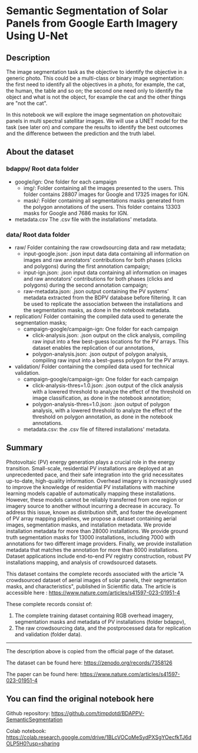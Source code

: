 # Semantic Segmentation of Solar Panels from Google Earth Imagery Using U-Net

## Description

The image segmentation task as the objective to identify the objective in a generic photo. This could be a multi-class or binary image segmentation: the first need to identify all the objectives in a photo, for example, the cat, the human, the table and so on; the second one need only to identify the object and what is not the object, for example the cat and the other things are "not the cat".

In this notebook we will explore the image segmentation on photovoltaic panels in multi spectral satellitar images. We will use a UNET model for the task (see later on) and compare the results to identify the best outcomes and the difference between the prediction and the truth label.

## About the dataset



### bdappv/ Root data folder
- google/ign:  One folder for each campaign
  - img/: Folder containing all the images presented to the users. This folder contains 28807 images for Google and 17325 images for IGN.
  - mask/: Folder containing all segmentations masks generated from the polygon annotations of the users. This folder contains 13303 masks for Google and 7686 masks for IGN.
- metadata.csv The .csv  file with the installations' metadata.

### data/ Root data folder

- raw/ Folder containing the raw crowdsourcing data and raw metadata;
  - input-google.json: .json input data data containing all information on images and raw annotators’ contributions for both phases (clicks and polygons) during the first annotation campaign;
  - input-ign.json: .json input data containing all information on images and raw annotators’ contributions for both phases (clicks and polygons) during the second annotation campaign;
  - raw-metadata.json: .json output containing the PV systems’ metadata extracted from the BDPV database before filtering. It can be used to replicate the association between the installations and the segmentation masks, as done in the notebook metadata.
- replication/ Folder containing the compiled data used to generate the segmentation masks;
  - campaign-google/campaign-ign: One folder for each campaign
    - click-analysis.json: .json output on the click analysis, compiling raw input into a few best-guess locations for the PV arrays. This dataset enables the replication of our annotations,
    - polygon-analysis.json: .json output of polygon analysis, compiling raw input into a best-guess polygon for the PV arrays.
- validation/ Folder containing the compiled data used for technical validation.
  - campaign-google/campaign-ign: One folder for each campaign
    - click-analysis-thres=1.0.json: .json output of the click analysis with a lowered threshold to analyze the effect of the threshold on image classification, as done in the notebook annotation;
    - polygon-analysis-thres=1.0.json: .json output of polygon analysis, with a lowered threshold to analyze the effect of the threshold on polygon annotation, as done in the notebook annotations.
  - metadata.csv: the .csv file of filtered installations' metadata.

## Summary

Photovoltaic (PV) energy generation plays a crucial role in the energy transition. Small-scale, residential PV installations are deployed at an unprecedented pace, and their safe integration into the grid necessitates up-to-date, high-quality information. Overhead imagery is increasingly used to improve the knowledge of residential PV installations with machine learning models capable of automatically mapping these installations. However, these models cannot be reliably transferred from one region or imagery source to another without incurring a decrease in accuracy. To address this issue, known as distribution shift, and foster the development of PV array mapping pipelines, we propose a dataset containing aerial images, segmentation masks, and installation metadata. We provide installation metadata for more than 28000 installations. We provide ground truth segmentation masks for 13000 installations, including 7000 with annotations for two different image providers. Finally, we provide installation metadata that matches the annotation for more than 8000 installations. Dataset applications include end-to-end PV registry construction, robust PV installations mapping, and analysis of crowdsourced datasets.

This dataset contains the complete records associated with the article "A crowdsourced dataset of aerial images of solar panels, their segmentation masks, and characteristics", published in Scientific data. The article is accessible here : https://www.nature.com/articles/s41597-023-01951-4

These complete records consist of:

1. The complete training dataset containing RGB overhead imagery, segmentation masks and metadata of PV installations (folder bdappv),
2. The raw crowdsourcing data, and the postprocessed data for replication and validation (folder data).
---
The description above is copied from the official page of the dataset.

The dataset can be found here: https://zenodo.org/records/7358126

The paper can be found here: https://www.nature.com/articles/s41597-023-01951-4

## You can find the original notebook here
Github repository: https://github.com/timpdotd/BDAPPV-SemanticSegmentation

Colab notebook: https://colab.research.google.com/drive/1BLcVOCoMeSydPXSgYOecfkTJ6dOLP5H0?usp=sharing
